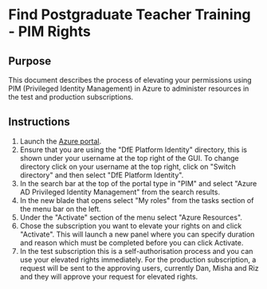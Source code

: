 # Find Postgraduate Teacher Training - PIM Rights 

## Purpose

This document describes the process of elevating your permissions using PIM (Privileged Identity Management) in Azure to administer resources in the test and production subscriptions.

## Instructions

1. Launch the [Azure portal](https://portal.azure.com).
2. Ensure that you are using the "DfE Platform Identity" directory, this is shown under your username at the top right of the GUI. To change directory click on your username at the top right, click on "Switch directory" and then select "DfE Platform Identity".
3. In the search bar at the top of the portal type in "PIM" and select "Azure AD Privileged Identity Management" from the search results.
4. In the new blade that opens select "My roles" from the tasks section of the menu bar on the left.
5. Under the "Activate" section of the menu select "Azure Resources".
6. Chose the subscription you want to elevate your rights on and click "Activate". This will launch a new panel where you can specify duration and reason which must be completed before you can click Activate.
7. In the test subscription this is a self-authorisation process and you can use your elevated rights immediately. For the production subscription, a request will be sent to the approving users, currently Dan, Misha and Riz and they will approve your request for elevated rights.
